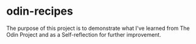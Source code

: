 # odin-recipes

The purpose of this project is to demonstrate what I've learned from The Odin Project and as a Self-reflection for further improvement.